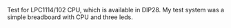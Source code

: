 Test for LPC1114/102 CPU, which is available in DIP28. My test system
was a simple breadboard with CPU and three leds.
